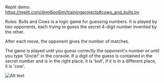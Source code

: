 Replit demo:
https://replit.com/@mi6oo6im/trainingprojects#cows_and_bulls.py

Rules:
Bulls and Cows is a logic game for guessing numbers. It is played by two opponents, each trying to guess the secret 4-digit number invented by the other. 

After each move, the opponent gives the number of matches.

The game is played until you guess correctly the opponent's number or until you type 'Uncle!' in the console. If a digit of the guess is contained in the secret number and is in the right place, it is 'bull', if it is in a different place, it is 'cow'.

![Alt text](/relative/path/to/screenshot.png?raw=true "Cows and Bulls")
